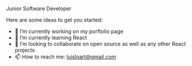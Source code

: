 Junior Software Developer

Here are some ideas to get you started:

- 🔭 I’m currently working on my porftolio page
- 🌱 I’m currently learning React
- 👯 I’m looking to collaborate on open source as well as any other React projects
- 📫 How to reach me: luisloart@gmail.com

